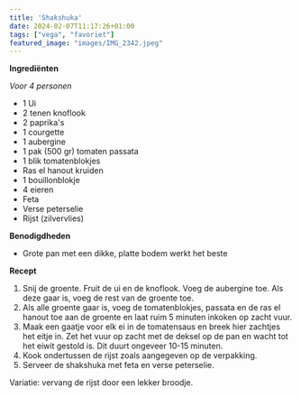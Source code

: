 ```yaml
---
title: 'Shakshuka'
date: 2024-02-07T11:17:26+01:00
tags: ["vega", "favoriet"]
featured_image: "images/IMG_2342.jpeg"
---
```


**Ingrediënten**

*Voor 4 personen*
- 1 Ui
- 2 tenen knoflook
- 2 paprika's
- 1 courgette
- 1 aubergine
- 1 pak (500 gr) tomaten passata
- 1 blik tomatenblokjes
- Ras el hanout kruiden
- 1 bouillonblokje
- 4 eieren
- Feta
- Verse peterselie
- Rijst (zilvervlies)

**Benodigdheden**
- Grote pan met een dikke, platte bodem werkt het beste

**Recept**
1. Snij de groente. Fruit de ui en de knoflook. Voeg de aubergine toe. Als deze gaar is, voeg de rest van de groente toe.
2. Als alle groente gaar is, voeg de tomatenblokjes, passata en de ras el hanout toe aan de groente en laat ruim 5 minuten inkoken op zacht vuur. 
3. Maak een gaatje voor elk ei in de tomatensaus en breek hier zachtjes het eitje in. Zet het vuur op zacht met de deksel op de pan en wacht tot het eiwit gestold is. Dit duurt ongeveer 10-15 minuten.
4. Kook ondertussen de rijst zoals aangegeven op de verpakking.
5. Serveer de shakshuka met feta en verse peterselie.

Variatie: vervang de rijst door een lekker broodje.
